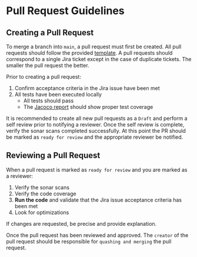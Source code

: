 # Pull Request Guidelines

## Creating a Pull Request

To merge a branch into `main`, a pull request must first be created. All pull requests should follow the provided [template](../.github/pull_request_template.md). A pull requests should correspond to a single Jira ticket except in the case of duplicate tickets. The smaller the pull request the better.

Prior to creating a pull request:

1. Confirm acceptance criteria in the Jira issue have been met
1. All tests have been executed locally
   - All tests should pass
   - The [Jacoco report](../build/reports/jacoco/codeCoverageReport/html/index.html) should show proper test coverage

It is recommended to create all new pull requests as a `Draft` and perform a self review prior to notifying a reviewer. Once the self review is complete, verify the sonar scans completed successfully. At this point the PR should be marked as `ready for review` and the appropriate reviewer be notified.

## Reviewing a Pull Request

When a pull request is marked as `ready for review` and you are marked as a reviewer:

1. Verify the sonar scans
1. Verify the code coverage
1. **Run the code** and validate that the Jira issue acceptance criteria has been met
1. Look for optimizations

If changes are requested, be precise and provide explanation.

Once the pull request has been reviewed and approved. The `creator` of the pull request should be responsible for `quashing and merging` the pull request.
